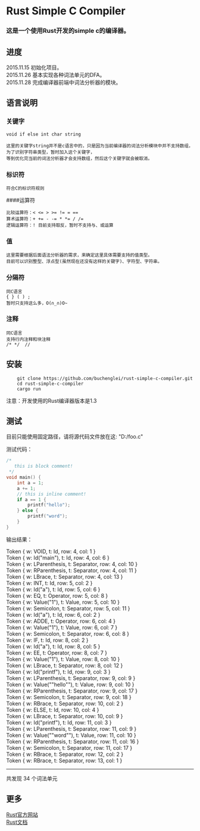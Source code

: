 # Rust Simple C Compiler

### 这是一个使用Rust开发的simple c的编译器。

## 进度
2015.11.15 初始化项目。<br>
2015.11.26 基本实现各种词法单元的DFA。<br>
2015.11.28 完成编译器前端中词法分析器的模块。<br>

## 语言说明
### 关键字
	
	void if else int char string
	
	这里的关键字string并不是c语言中的，只是因为当前编译器的词法分析模块中并不支持数组，为了识别字符串类型，暂时加入这个关键字，
	等到优化完当前的词法分析器才会支持数组，然后这个关键字就会被取消。
	
### 标识符

	符合C的标识符规则

####运算符

	比较运算符：< <= > >= != = == 
	算术运算符：+ += - -= * *= / /=
	逻辑运算符：! 目前支持取反，暂时不支持与、或运算
	
### 值

	这里需要根据后面语法分析器的需求，来确定这里具体需要支持的值类型。
	目前可以识别整型、浮点型(虽然现在还没有这样的关键字)、字符型、字符串。
	
### 分隔符

	同C语言
	{ } ( ) ;
	暂时只支持这么多，O(∩_∩)O~
	
### 注释
	
	同C语言
	支持行内注释和块注释
	/* */  //

## 安装

```
	git clone https://github.com/buchenglei/rust-simple-c-compiler.git
	cd rust-simple-c-compiler
	cargo run
```
注意：开发使用的Rust编译器版本是1.3

## 测试
目前只能使用固定路径，请将源代码文件放在这: "D:/foo.c"

测试代码：

```C
/*
   this is block comment!
 */
void main() {
	int a = 1;
	a += 1;
	// this is inline comment!
	if a == 1 {
		printf("hello");
	} else {
		printf("word");
	}
}
```

输出结果：

Token { w: VOID, t: Id, row: 4, col: 1 }<br>
Token { w: Id("main"), t: Id, row: 4, col: 6 }<br>
Token { w: LParenthesis, t: Separator, row: 4, col: 10 }<br>
Token { w: RParenthesis, t: Separator, row: 4, col: 11 }<br>
Token { w: LBrace, t: Separator, row: 4, col: 13 }<br>
Token { w: INT, t: Id, row: 5, col: 2 }<br>
Token { w: Id("a"), t: Id, row: 5, col: 6 }<br>
Token { w: EQ, t: Operator, row: 5, col: 8 }<br>
Token { w: Value("1"), t: Value, row: 5, col: 10 }<br>
Token { w: Semicolon, t: Separator, row: 5, col: 11 }<br>
Token { w: Id("a"), t: Id, row: 6, col: 2 }<br>
Token { w: ADDE, t: Operator, row: 6, col: 4 }<br>
Token { w: Value("1"), t: Value, row: 6, col: 7 }<br>
Token { w: Semicolon, t: Separator, row: 6, col: 8 }<br>
Token { w: IF, t: Id, row: 8, col: 2 }<br>
Token { w: Id("a"), t: Id, row: 8, col: 5 }<br>
Token { w: EE, t: Operator, row: 8, col: 7 }<br>
Token { w: Value("1"), t: Value, row: 8, col: 10 }<br>
Token { w: LBrace, t: Separator, row: 8, col: 12 }<br>
Token { w: Id("printf"), t: Id, row: 9, col: 3 }<br>
Token { w: LParenthesis, t: Separator, row: 9, col: 9 }<br>
Token { w: Value("\"hello\""), t: Value, row: 9, col: 10 }<br>
Token { w: RParenthesis, t: Separator, row: 9, col: 17 }<br>
Token { w: Semicolon, t: Separator, row: 9, col: 18 }<br>
Token { w: RBrace, t: Separator, row: 10, col: 2 }<br>
Token { w: ELSE, t: Id, row: 10, col: 4 }<br>
Token { w: LBrace, t: Separator, row: 10, col: 9 }<br>
Token { w: Id("printf"), t: Id, row: 11, col: 3 }<br>
Token { w: LParenthesis, t: Separator, row: 11, col: 9 }<br>
Token { w: Value("\"word\""), t: Value, row: 11, col: 10 }<br>
Token { w: RParenthesis, t: Separator, row: 11, col: 16 }<br>
Token { w: Semicolon, t: Separator, row: 11, col: 17 }<br>
Token { w: RBrace, t: Separator, row: 12, col: 2 }<br>
Token { w: RBrace, t: Separator, row: 13, col: 1 }<br>

-----
共发现 34 个词法单元

## 更多
[Rust官方网站](https://www.rust-lang.org/)<br>
[Rust文档](https://doc.rust-lang.org/)